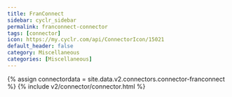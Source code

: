 ```yaml
---
title: FranConnect
sidebar: cyclr_sidebar
permalink: franconnect-connector
tags: [connector]
icon: https://my.cyclr.com/api/ConnectorIcon/15021
default_header: false
category: Miscellaneous
categories: [Miscellaneous]
---
```

{% assign connectordata = site.data.v2.connectors.connector-franconnect %}
{% include v2/connector/connector.html %}	